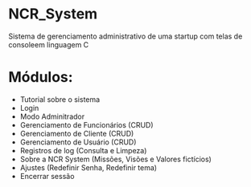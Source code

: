 # NCR_System
Sistema de gerenciamento administrativo de uma startup com telas de consoleem linguagem C

# Módulos:

- Tutorial sobre o sistema
- Login
- Modo Adminitrador
- Gerenciamento de Funcionários (CRUD)
- Gerenciamento de Cliente (CRUD)
- Gerenciamento de Usuário (CRUD)
- Registros de log (Consulta e Limpeza)
- Sobre a NCR System (Missões, Visões e Valores fictícios)
- Ajustes (Redefinir Senha, Redefinir tema)
- Encerrar sessão
